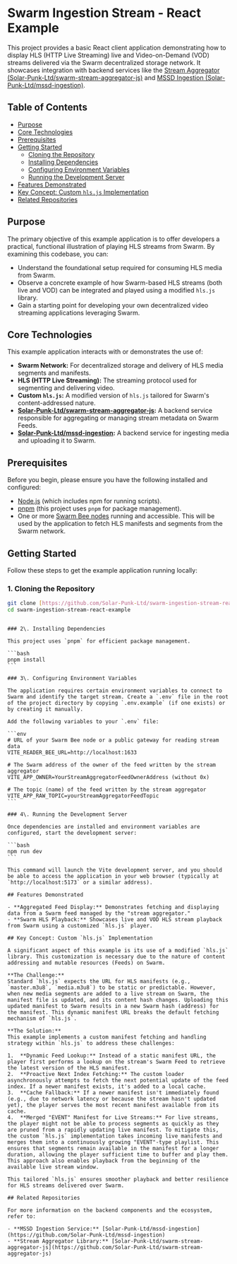 # Swarm Ingestion Stream - React Example

This project provides a basic React client application demonstrating how to display HLS (HTTP Live Streaming) live and Video-on-Demand (VOD) streams delivered via the Swarm decentralized storage network. It showcases integration with backend services like the [Stream Aggregator (Solar-Punk-Ltd/swarm-stream-aggregator-js)](https://github.com/Solar-Punk-Ltd/swarm-stream-aggregator-js) and [MSSD Ingestion (Solar-Punk-Ltd/mssd-ingestion)](https://github.com/Solar-Punk-Ltd/mssd-ingestion).

## Table of Contents

- [Purpose](#purpose)
- [Core Technologies](#core-technologies)
- [Prerequisites](#prerequisites)
- [Getting Started](#getting-started)
  - [Cloning the Repository](#1-cloning-the-repository)
  - [Installing Dependencies](#2-installing-dependencies)
  - [Configuring Environment Variables](#3-configuring-environment-variables)
  - [Running the Development Server](#4-running-the-development-server)
- [Features Demonstrated](#features-demonstrated)
- [Key Concept: Custom `hls.js` Implementation](#key-concept-custom-hlsjs-implementation)
- [Related Repositories](#related-repositories)

## Purpose

The primary objective of this example application is to offer developers a practical, functional illustration of playing HLS streams from Swarm. By examining this codebase, you can:

- Understand the foundational setup required for consuming HLS media from Swarm.
- Observe a concrete example of how Swarm-based HLS streams (both live and VOD) can be integrated and played using a modified `hls.js` library.
- Gain a starting point for developing your own decentralized video streaming applications leveraging Swarm.

## Core Technologies

This example application interacts with or demonstrates the use of:

- **Swarm Network:** For decentralized storage and delivery of HLS media segments and manifests.
- **HLS (HTTP Live Streaming):** The streaming protocol used for segmenting and delivering video.
- **Custom `hls.js`:** A modified version of `hls.js` tailored for Swarm's content-addressed nature.
- **[Solar-Punk-Ltd/swarm-stream-aggregator-js](https://github.com/Solar-Punk-Ltd/swarm-stream-aggregator-js):** A backend service responsible for aggregating or managing stream metadata on Swarm Feeds.
- **[Solar-Punk-Ltd/mssd-ingestion](https://github.com/Solar-Punk-Ltd/mssd-ingestion):** A backend service for ingesting media and uploading it to Swarm.

## Prerequisites

Before you begin, please ensure you have the following installed and configured:

- [Node.js](https://nodejs.org/) (which includes npm for running scripts).
- [pnpm](https://pnpm.io/installation) (this project uses `pnpm` for package management).
- One or more [Swarm Bee nodes](https://docs.ethswarm.org/docs/bee/installation/install) running and accessible. This will be used by the application to fetch HLS manifests and segments from the Swarm network.

## Getting Started

Follow these steps to get the example application running locally:

### 1. Cloning the Repository

```bash
git clone [https://github.com/Solar-Punk-Ltd/swarm-ingestion-stream-react-example.git](https://github.com/Solar-Punk-Ltd/swarm-ingestion-stream-react-example.git)
cd swarm-ingestion-stream-react-example
```

````

### 2\. Installing Dependencies

This project uses `pnpm` for efficient package management.

```bash
pnpm install
```

### 3\. Configuring Environment Variables

The application requires certain environment variables to connect to Swarm and identify the target stream. Create a `.env` file in the root of the project directory by copying `.env.example` (if one exists) or by creating it manually.

Add the following variables to your `.env` file:

```env
# URL of your Swarm Bee node or a public gateway for reading stream data
VITE_READER_BEE_URL=http://localhost:1633

# The Swarm address of the owner of the feed written by the stream aggregator
VITE_APP_OWNER=YourStreamAggregatorFeedOwnerAddress (without 0x)

# The topic (name) of the feed written by the stream aggregator
VITE_APP_RAW_TOPIC=yourStreamAggregatorFeedTopic
```

### 4\. Running the Development Server

Once dependencies are installed and environment variables are configured, start the development server:

```bash
npm run dev
```

This command will launch the Vite development server, and you should be able to access the application in your web browser (typically at `http://localhost:5173` or a similar address).

## Features Demonstrated

- **Aggregated Feed Display:** Demonstrates fetching and displaying data from a Swarm feed managed by the "stream aggregator."
- **Swarm HLS Playback:** Showcases live and VOD HLS stream playback from Swarm using a customized `hls.js` player.

## Key Concept: Custom `hls.js` Implementation

A significant aspect of this example is its use of a modified `hls.js` library. This customization is necessary due to the nature of content addressing and mutable resources (Feeds) on Swarm.

**The Challenge:**
Standard `hls.js` expects the URL for HLS manifests (e.g., `master.m3u8`, `media.m3u8`) to be static or predictable. However, when new media segments are added to a live stream on Swarm, the manifest file is updated, and its content hash changes. Uploading this updated manifest to Swarm results in a new Swarm hash (address) for the manifest. This dynamic manifest URL breaks the default fetching mechanism of `hls.js`.

**The Solution:**
This example implements a custom manifest fetching and handling strategy within `hls.js` to address these challenges:

1.  **Dynamic Feed Lookup:** Instead of a static manifest URL, the player first performs a lookup on the stream's Swarm Feed to retrieve the latest version of the HLS manifest.
2.  **Proactive Next Index Fetching:** The custom loader asynchronously attempts to fetch the next potential update of the feed index. If a newer manifest exists, it's added to a local cache.
3.  **Cache Fallback:** If a newer manifest isn't immediately found (e.g., due to network latency or because the stream hasn't updated yet), the player serves the most recent manifest available from its cache.
4.  **Merged "EVENT" Manifest for Live Streams:** For live streams, the player might not be able to process segments as quickly as they are pruned from a rapidly updating live manifest. To mitigate this, the custom `hls.js` implementation takes incoming live manifests and merges them into a continuously growing "EVENT"-type playlist. This ensures that segments remain available in the manifest for a longer duration, allowing the player sufficient time to buffer and play them. This approach also enables playback from the beginning of the available live stream window.

This tailored `hls.js` ensures smoother playback and better resilience for HLS streams delivered over Swarm.

## Related Repositories

For more information on the backend components and the ecosystem, refer to:

- **MSSD Ingestion Service:** [Solar-Punk-Ltd/mssd-ingestion](https://github.com/Solar-Punk-Ltd/mssd-ingestion)
- **Stream Aggregator Library:** [Solar-Punk-Ltd/swarm-stream-aggregator-js](https://github.com/Solar-Punk-Ltd/swarm-stream-aggregator-js)
````
